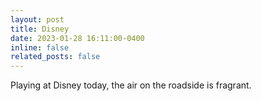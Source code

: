 ```yaml
---
layout: post
title: Disney
date: 2023-01-28 16:11:00-0400
inline: false
related_posts: false
---
```


Playing at Disney today, the air on the roadside is fragrant.
